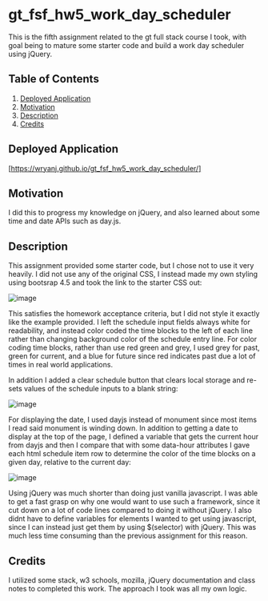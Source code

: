 # gt_fsf_hw5_work_day_scheduler
This is the fifth assignment related to the gt full stack course I took, with goal being to mature some starter code and build a work day scheduler using jQuery.

## Table of Contents

1.  [Deployed Application](#Deployed-Applicatoin)
2.  [Motivation](#Motivation)
3.  [Description](#Description)
4.  [Credits](#Credits)

## Deployed Application
[https://wryanj.github.io/gt_fsf_hw5_work_day_scheduler/]

## Motivation
I did this to progress my knowledge on jQuery, and also learned about some time and date APIs such as day.js.

## Description
This assignment provided some starter code, but I chose not to use it very heavily. I did not use any of the original CSS, I instead made my own styling using bootsrap 4.5 and took the link to the starter CSS out:  

![image](https://user-images.githubusercontent.com/72420733/104962098-b836b100-59a5-11eb-8684-ddbfccf2eea3.png)

This satisfies the homework acceptance criteria, but I did not style it exactly like the example provided.  I left the schedule input fields always white for readability, and instead color coded the time blocks to the left of each line rather than changing background color of the schedule entry line. For color coding time blocks, rather than use red green and grey, I used grey for past, green for current, and a blue for future since red indicates past due a lot of times in real world applications. 

In addition I added a clear schedule button that clears local storage and re-sets values of the schedule inputs to a blank string:

![image](https://user-images.githubusercontent.com/72420733/104962211-f207b780-59a5-11eb-85ea-7ae353f3d584.png)

For displaying the date, I used dayjs instead of monument since most items I read said monument is winding down. In addition to getting a date to display at the top of the page, I defined a variable that gets the current hour from dayjs and then I compare that with some data-hour attributes I gave each html schedule item row to determine the color of the time blocks on a given day, relative to the current day:

![image](https://user-images.githubusercontent.com/72420733/104961811-11eaab80-59a5-11eb-8841-2dc5b9ab911e.png)

Using jQuery was much shorter than doing just vanilla javascript. I was able to get a fast grasp on why one would want to use such a framework, since it cut down on a lot of code lines compared to doing it without jQuery. I also didnt have to define variables for elements I wanted to get using javascript, since I can instead just get them by using $(selector) with jQuery. This was much less time consuming than the previous assignment for this reason. 


## Credits
I utilized some stack, w3 schools, mozilla, jQuery documentation and class notes to completed this work. The approach I took was all my own logic. 
